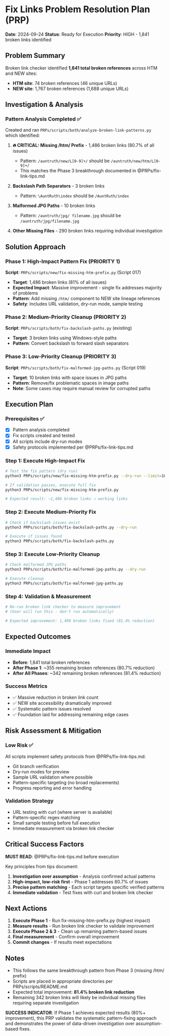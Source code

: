 # Fix Links Problem Resolution Plan (PRP)

**Date**: 2024-09-24
**Status**: Ready for Execution
**Priority**: HIGH - 1,841 broken links identified

## Problem Summary

Broken link checker identified **1,841 total broken references** across HTM and NEW sites:
- **HTM site**: 74 broken references (46 unique URLs)
- **NEW site**: 1,767 broken references (1,688 unique URLs)

## Investigation & Analysis

### Pattern Analysis Completed ✅
Created and ran `PRPs/scripts/both/analyze-broken-link-patterns.py` which identified:

1. **🔥 CRITICAL: Missing /htm/ Prefix** - 1,486 broken links (80.7% of all issues)
   - Pattern: `/auntruth/new/L[0-9]+/` should be `/auntruth/new/htm/L[0-9]+/`
   - This matches the Phase 3 breakthrough documented in @PRPs/fix-link-tips.md

2. **Backslash Path Separators** - 3 broken links
   - Pattern: `\AuntRuth\index` should be `/AuntRuth/index`

3. **Malformed JPG Paths** - 10 broken links
   - Pattern: `/auntruth/jpg/ filename.jpg` should be `/auntruth/jpg/filename.jpg`

4. **Other Missing Files** - 290 broken links requiring individual investigation

## Solution Approach

### Phase 1: High-Impact Pattern Fix (PRIORITY 1)
**Script**: `PRPs/scripts/new/fix-missing-htm-prefix.py` (Script 017)
- **Target**: 1,486 broken links (81% of all issues)
- **Expected Impact**: Massive improvement - single fix addresses majority of problems
- **Pattern**: Add missing `/htm/` component to NEW site lineage references
- **Safety**: Includes URL validation, dry-run mode, sample testing

### Phase 2: Medium-Priority Cleanup (PRIORITY 2)
**Script**: `PRPs/scripts/both/fix-backslash-paths.py` (existing)
- **Target**: 3 broken links using Windows-style paths
- **Pattern**: Convert backslash to forward slash separators

### Phase 3: Low-Priority Cleanup (PRIORITY 3)
**Script**: `PRPs/scripts/both/fix-malformed-jpg-paths.py` (Script 019)
- **Target**: 10 broken links with space issues in JPG paths
- **Pattern**: Remove/fix problematic spaces in image paths
- **Note**: Some cases may require manual review for corrupted paths

## Execution Plan

### Prerequisites ✅
- [x] Pattern analysis completed
- [x] Fix scripts created and tested
- [x] All scripts include dry-run modes
- [x] Safety protocols implemented per @PRPs/fix-link-tips.md

### Step 1: Execute High-Impact Fix
```bash
# Test the fix pattern (dry run)
python3 PRPs/scripts/new/fix-missing-htm-prefix.py --dry-run --limit=10

# If validation passes, execute full fix
python3 PRPs/scripts/new/fix-missing-htm-prefix.py

# Expected result: ~1,486 broken links → working links
```

### Step 2: Execute Medium-Priority Fix
```bash
# Check if backslash issues exist
python3 PRPs/scripts/both/fix-backslash-paths.py --dry-run

# Execute if issues found
python3 PRPs/scripts/both/fix-backslash-paths.py
```

### Step 3: Execute Low-Priority Cleanup
```bash
# Check malformed JPG paths
python3 PRPs/scripts/both/fix-malformed-jpg-paths.py --dry-run

# Execute cleanup
python3 PRPs/scripts/both/fix-malformed-jpg-paths.py
```

### Step 4: Validation & Measurement
```bash
# Re-run broken link checker to measure improvement
# (User will run this - don't run automatically)

# Expected improvement: 1,499 broken links fixed (81.4% reduction)
```

## Expected Outcomes

### Immediate Impact
- **Before**: 1,841 total broken references
- **After Phase 1**: ~355 remaining broken references (80.7% reduction)
- **After All Phases**: ~342 remaining broken references (81.4% reduction)

### Success Metrics
- ✅ Massive reduction in broken link count
- ✅ NEW site accessibility dramatically improved
- ✅ Systematic pattern issues resolved
- ✅ Foundation laid for addressing remaining edge cases

## Risk Assessment & Mitigation

### Low Risk ✅
All scripts implement safety protocols from @PRPs/fix-link-tips.md:
- Git branch verification
- Dry-run modes for preview
- Sample URL validation where possible
- Pattern-specific targeting (no broad replacements)
- Progress reporting and error handling

### Validation Strategy
- URL testing with curl (where server is available)
- Pattern-specific regex matching
- Small sample testing before full execution
- Immediate measurement via broken link checker

## Critical Success Factors

**MUST READ**: @PRPs/fix-link-tips.md before execution

Key principles from tips document:
1. **Investigation over assumption** - Analysis confirmed actual patterns
2. **High-impact, low-risk first** - Phase 1 addresses 80.7% of issues
3. **Precise pattern matching** - Each script targets specific verified patterns
4. **Immediate validation** - Test fixes with curl and broken link checker

## Next Actions

1. **Execute Phase 1** - Run fix-missing-htm-prefix.py (highest impact)
2. **Measure results** - Run broken link checker to validate improvement
3. **Execute Phase 2 & 3** - Clean up remaining pattern-based issues
4. **Final measurement** - Confirm overall improvement
5. **Commit changes** - If results meet expectations

## Notes

- This follows the same breakthrough pattern from Phase 3 (missing /htm/ prefix)
- Scripts are placed in appropriate directories per PRPs/scripts/README.md
- Expected total improvement: **81.4% broken link reduction**
- Remaining 342 broken links will likely be individual missing files requiring separate investigation

**SUCCESS INDICATOR**: If Phase 1 achieves expected results (80%+ improvement), this PRP validates the systematic pattern-fixing approach and demonstrates the power of data-driven investigation over assumption-based fixes.